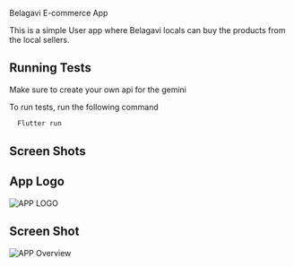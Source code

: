 
Belagavi E-commerce App

This is a simple User app where Belagavi locals can buy the products from the local sellers.


## Running Tests

Make sure to create your own api for the gemini

To run tests, run the following command

```bash
  Flutter run
```

## Screen Shots



## App Logo

![APP LOGO](https://drive.google.com/file/d/17WyOIZhYv4doqkMEw8Z5cV341HK86gt3/view?usp=sharing)


## Screen Shot

![APP Overview](https://drive.google.com/file/d/1SInEXLuWBDozl_uQCEHhFl1q-xBHwLPO/view?usp=sharing)
